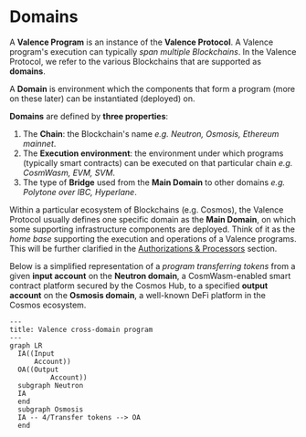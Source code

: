 # Domains

A **Valence Program** is an instance of the **Valence Protocol**. A Valence program's execution can typically _span multiple Blockchains_. In the Valence Protocol, we refer to the various Blockchains that are supported as **domains**.

A **Domain** is environment which the components that form a program (more on these later) can be instantiated (deployed) on.

**Domains** are defined by **three properties**:
  1. The **Chain**: the Blockchain's name _e.g. Neutron, Osmosis, Ethereum mainnet_.
  2. The **Execution environment**: the environment under which programs (typically smart contracts) can be executed on that particular chain _e.g. CosmWasm, EVM, SVM_.
  3. The type of **Bridge** used from the **Main Domain** to other domains _e.g. Polytone over IBC, Hyperlane_.

Within a particular ecosystem of Blockchains (e.g. Cosmos), the Valence Protocol usually defines one specific domain as the **Main Domain**, on which some supporting infrastructure components are deployed. Think of it as the _home base_ supporting the execution and operations of a Valence programs. This will be further clarified in the [Authorizations & Processors](./authorizations_processors/_overview.md) section.

Below is a simplified representation of a _program transferring tokens_ from a given **input account** on the **Neutron domain**, a CosmWasm-enabled smart contract platform secured by the Cosmos Hub, to a specified **output account** on the **Osmosis domain**, a well-known DeFi platform in the Cosmos ecosystem. 
```mermaid
---
title: Valence cross-domain program
---
graph LR
  IA((Input
      Account))
  OA((Output
		  Account))
  subgraph Neutron
  IA
  end
  subgraph Osmosis
  IA -- 4/Transfer tokens --> OA
  end
```
